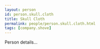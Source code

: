 ```yaml
---
layout: person
id: person.skull.cloth
title: Skull Cloth
permalink: people/person.skull.cloth.html
tags: [company.shove]
---
```


Person details...